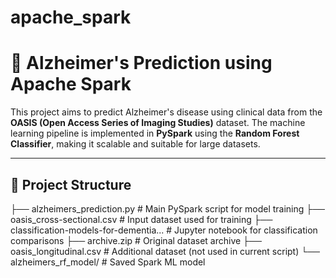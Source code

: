 # apache_spark
# 🧠 Alzheimer's Prediction using Apache Spark

This project aims to predict Alzheimer's disease using clinical data from the **OASIS (Open Access Series of Imaging Studies)** dataset. The machine learning pipeline is implemented in **PySpark** using the **Random Forest Classifier**, making it scalable and suitable for large datasets.

---

## 📂 Project Structure

├── alzheimers_prediction.py # Main PySpark script for model training ├── oasis_cross-sectional.csv # Input dataset used for training ├── classification-models-for-dementia... # Jupyter notebook for classification comparisons ├── archive.zip # Original dataset archive ├── oasis_longitudinal.csv # Additional dataset (not used in current script) └── alzheimers_rf_model/ # Saved Spark ML model


